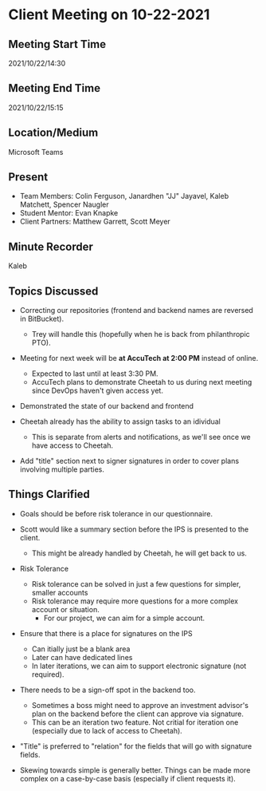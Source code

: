 # Client Meeting on 10-22-2021

## Meeting Start Time

2021/10/22/14:30

## Meeting End Time

2021/10/22/15:15

## Location/Medium

Microsoft Teams

## Present

- Team Members: Colin Ferguson, Janardhen "JJ" Jayavel, Kaleb Matchett, Spencer Naugler
- Student Mentor: Evan Knapke
- Client Partners: Matthew Garrett, Scott Meyer

## Minute Recorder

Kaleb

## Topics Discussed

- Correcting our repositories (frontend and backend names are reversed in BitBucket).
  - Trey will handle this (hopefully when he is back from philanthropic PTO).

- Meeting for next week will be **at AccuTech at 2:00 PM** instead of online.
  - Expected to last until at least 3:30 PM.
  - AccuTech plans to demonstrate Cheetah to us during next meeting since DevOps haven't given access yet.

- Demonstrated the state of our backend and frontend

- Cheetah already has the ability to assign tasks to an idividual
  - This is separate from alerts and notifications, as we'll see once we have access to Cheetah.

- Add "title" section next to signer signatures in order to cover plans involving multiple parties.

## Things Clarified

- Goals should be before risk tolerance in our questionnaire.

- Scott would like a summary section before the IPS is presented to the client.
  - This might be already handled by Cheetah, he will get back to us.

- Risk Tolerance
  - Risk tolerance can be solved in just a few questions for simpler, smaller accounts
  - Risk tolerance may require more questions for a more complex account or situation.
    - For our project, we can aim for a simple account.

- Ensure that there is a place for signatures on the IPS
  - Can itially just be a blank area
  - Later can have dedicated lines
  - In later iterations, we can aim to support electronic signature (not required).
- There needs to be a sign-off spot in the backend too.
  - Sometimes a boss might need to approve an investment advisor's plan on the backend before the client can approve via signature.
  - This can be an iteration two feature. Not critial for iteration one (especially due to lack of access to Cheetah).

- "Title" is preferred to "relation" for the fields that will go with signature fields.

- Skewing towards simple is generally better. Things can be made more complex on a case-by-case basis (especially if client requests it).
